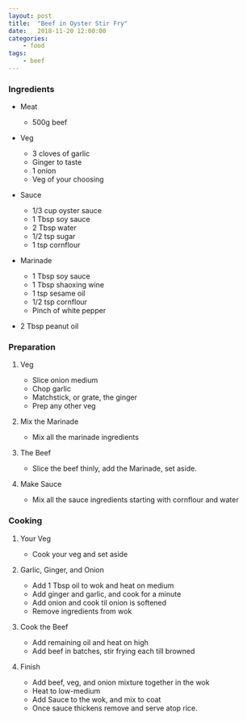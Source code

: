 ```yaml
---
layout: post
title:	"Beef in Oyster Stir Fry"
date:	2018-11-20 12:00:00
categories:
    - food
tags:
    - beef
---
```


### Ingredients

* Meat
    * 500g beef

* Veg
    * 3 cloves of garlic
    * Ginger to taste
    * 1 onion
    * Veg of your choosing

* Sauce
    * 1/3 cup oyster sauce
    * 1 Tbsp soy sauce
    * 2 Tbsp water
    * 1/2 tsp sugar
    * 1 tsp cornflour

* Marinade
    * 1 Tbsp soy sauce
    * 1 Tbsp shaoxing wine
    * 1 tsp sesame oil
    * 1/2 tsp cornflour
    * Pinch of white pepper

* 2 Tbsp peanut oil

### Preparation

1. Veg
    * Slice onion medium
    * Chop garlic
    * Matchstick, or grate, the ginger
    * Prep any other veg

1. Mix the Marinade
    * Mix all the marinade ingredients

1. The Beef
    * Slice the beef thinly, add the Marinade, set aside.

1. Make Sauce
    * Mix all the sauce ingredients starting with cornflour and water

### Cooking

1. Your Veg
    * Cook your veg and set aside

1. Garlic, Ginger, and Onion
    * Add 1 Tbsp oil to wok and heat on medium
    * Add ginger and garlic, and cook for a minute
    * Add onion and cook til onion is softened
    * Remove ingredients from wok

1. Cook the Beef
    * Add remaining oil and heat on high
    * Add beef in batches, stir frying each till browned

1. Finish
    * Add beef, veg, and onion mixture together in the wok
    * Heat to low-medium
    * Add Sauce to the wok, and mix to coat
    * Once sauce thickens remove and serve atop rice.
